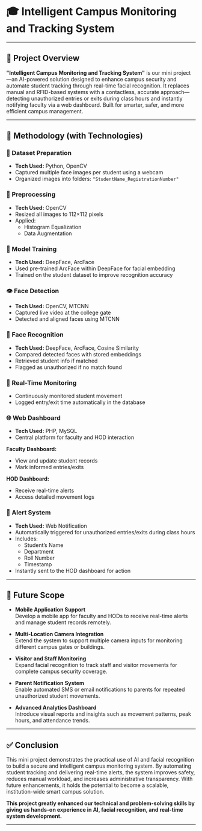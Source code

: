 # 🎓 Intelligent Campus Monitoring and Tracking System

---

## 📌 Project Overview  
**"Intelligent Campus Monitoring and Tracking System"** is our mini project—an AI-powered solution designed to enhance campus security and automate student tracking through real-time facial recognition. It replaces manual and RFID-based systems with a contactless, accurate approach—detecting unauthorized entries or exits during class hours and instantly notifying faculty via a web dashboard. Built for smarter, safer, and more efficient campus management.

---

## 🔧 Methodology (with Technologies)

### 📂 Dataset Preparation  
- **Tech Used:** Python, OpenCV  
- Captured multiple face images per student using a webcam  
- Organized images into folders: `"StudentName_RegistrationNumber"`

### 🧼 Preprocessing  
- **Tech Used:** OpenCV  
- Resized all images to 112×112 pixels  
- Applied:
  - Histogram Equalization  
  - Data Augmentation  

### 🧠 Model Training  
- **Tech Used:** DeepFace, ArcFace  
- Used pre-trained ArcFace within DeepFace for facial embedding  
- Trained on the student dataset to improve recognition accuracy

### 👁️ Face Detection  
- **Tech Used:** OpenCV, MTCNN  
- Captured live video at the college gate  
- Detected and aligned faces using MTCNN

### 🧾 Face Recognition  
- **Tech Used:** DeepFace, ArcFace, Cosine Similarity  
- Compared detected faces with stored embeddings  
- Retrieved student info if matched  
- Flagged as unauthorized if no match found

### 🔄 Real-Time Monitoring  
- Continuously monitored student movement  
- Logged entry/exit time automatically in the database

### 🌐 Web Dashboard  
- **Tech Used:** PHP, MySQL  
- Central platform for faculty and HOD interaction

**Faculty Dashboard:**  
- View and update student records  
- Mark informed entries/exits  

**HOD Dashboard:**  
- Receive real-time alerts  
- Access detailed movement logs

### 🚨 Alert System  
- **Tech Used:** Web Notification  
- Automatically triggered for unauthorized entries/exits during class hours  
- Includes:
  - Student’s Name  
  - Department  
  - Roll Number  
  - Timestamp  
- Instantly sent to the HOD dashboard for action

---

## 🌱 Future Scope

- **Mobile Application Support**  
  Develop a mobile app for faculty and HODs to receive real-time alerts and manage student records remotely.

- **Multi-Location Camera Integration**  
  Extend the system to support multiple camera inputs for monitoring different campus gates or buildings.

- **Visitor and Staff Monitoring**  
  Expand facial recognition to track staff and visitor movements for complete campus security coverage.

- **Parent Notification System**  
  Enable automated SMS or email notifications to parents for repeated unauthorized student movements.

- **Advanced Analytics Dashboard**  
  Introduce visual reports and insights such as movement patterns, peak hours, and attendance trends.

---

## ✅ Conclusion

This mini project demonstrates the practical use of AI and facial recognition to build a secure and intelligent campus monitoring system. By automating student tracking and delivering real-time alerts, the system improves safety, reduces manual workload, and increases administrative transparency. With future enhancements, it holds the potential to become a scalable, institution-wide smart campus solution.

**This project greatly enhanced our technical and problem-solving skills by giving us hands-on experience in AI, facial recognition, and real-time system development.**

---
